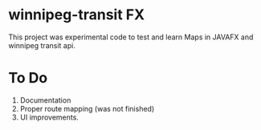 # winnipeg-transit FX

This project was experimental code to test and learn Maps in JAVAFX and winnipeg transit api.

# To Do

1. Documentation
2. Proper route mapping (was not finished)
3. UI improvements.
